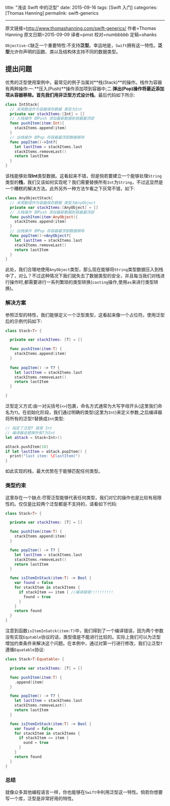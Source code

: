 title: "浅谈 Swift 中的泛型"
date: 2015-09-16
tags: [Swift 入门]
categories: [Thomas Hanning]
permalink: swift-generics

---
原文链接=http://www.thomashanning.com/swift-generics/
作者=Thomas Hanning
原文日期=2015-09-09
译者=pmst
校对=numbbbbb
定稿=shanks

<!--此处开始正文-->

`Objective-C`缺乏一个重要特性:不支持**泛型**。幸运地是，`Swift`拥有这一特性。**泛型**允许你声明的函数、类以及结构体支持不同的数据类型。

<!--more-->

## 提出问题

优秀的泛型使用案例中，最常见的例子当属对**栈(Stack)**的操作。栈作为容器有两种操作:一.**压入(Push)**操作添加项到容器中;二.**弹出(Pop)**操作将最近添加项从容器移除。首先我们用非泛型方式设计**栈**。最后代码如下所示:     

```swift
class IntStack{
  // 采用数组作为容器保存数据 类型为Int
  private var stackItems:[Int] = []
  // 入栈操作 即Push 添加最新数据到容器最顶部
  func pushItem(item:Int){
    stackItems.append(item)    
  }
  // 出栈操作 即Pop 将容器最顶部数据移除
  func popItem()->Int?{
    let lastItem = stackItems.last
    stackItems.removeLast()
    return lastItem
  }
}
```

该栈能够处理**Int**类型数据。这看起来不错，但是倘若要建立一个能够处理`String`类型的**栈**，我们又该如何实现呢？我们需要替换所有`Int`为`String`，不过这显然是一个糟糕的解决方法。此外另外一种方法乍看之下灰常不错，如下:     

```swift
class AnyObjectStack{
  // 采用数组作为容器保存数据 类型为AnyObject
  private var stackItems:[AnyObject] = []
  // 入栈操作 即Push 添加最新数据到容器最顶部
  func pushItem(item:AnyObject){
    stackItems.append(item)    
  }
  // 出栈操作 即Pop 将容器最顶部数据移除
  func popItem()->AnyObject?{
    let lastItem = stackItems.last
    stackItems.removeLast()
    return lastItem
  }    
}
```

此处，我们合理地使用`AnyObject`类型，那么现在能够将`String`类型数据压入到栈中了，对么？不过这种情况下我们就失去了数据类型的安全，并且每当我们对栈进行操作时,都需要进行一系列繁琐的类型转换(`casting`操作,使用`as`来进行类型转换)。

### 解决方案

参照泛型的特性，我们能够定义一个泛型类型，这看起来像一个占位符。使用泛型后的示例代码如下:     

```swift
class Stack<T> {

  private var stackItems: [T] = []  

  func pushItem(item:T) {
    stackItems.append(item)
  }  
  
  func popItem() -> T? {
    let lastItem = stackItems.last
    stackItems.removeLast()
    return lastItem
  }

}
```

泛型定义方式:由一对尖括号(`<>`)包裹，命名方式通常为大写字母开头(这里我们命名为`T`)。在初始化阶段，我们通过明确的类型(这里为`Int`)来定义参数,之后编译器将所有的泛型`T`替换成`Int`类型:

```swift
// 指定了泛型T 就是 Int 
// 编译器会替换所有T为Int
let aStack = Stack<Int>()

aStack.pushItem(10)
if let lastItem = aStack.popItem() {
  print("last item: \(lastItem)")
}
```

如此实现的栈，最大优势在于能够匹配任何类型。  

### 类型约束

这里存在一个缺点:尽管泛型能够代表任何类型，我们对它的操作也是比较有局限性的。仅仅是比较两个泛型都是不支持的，请看如下代码:

```swift
class Stack<T> {

  private var stackItems: [T] = []

  func pushItem(item:T) {
    stackItems.append(item)
  }

  func popItem() -> T? {
    let lastItem = stackItems.last
    stackItems.removeLast()
    return lastItem
  }

  func isItemInStack(item:T) -> Bool {
    var found = false
    for stackItem in stackItems {
      if stackItem == item { //编译报错!!!!!!!!!!
        found = true
      }
    }
    return found
  }
}
```

注意到函数`isItemInSatck(item:T)`中，我们得到了一个编译错误，因为两个参数没有实现`Equtable`协议的话，类型值是不能进行比较的。实际上我们可以为泛型增加约束条件来解决这个问题。在本例中，通过对第一行进行修改，我们让泛型`T`遵循`Equatable`协议:      

```swift
class Stack<T:Equatable> {

  private var stackItems: [T] = []

  func pushItem(item:T) {
    .append(item)
  }

  func popItem() -> T? {
    let lastItem = stackItems.last
    stackItems.removeLast()
    return lastItem
  }

  func isItemInStack(item:T) -> Bool {
    var found = false
    for stackItem in stackItems {
      if stackItem == item {
        ound = true
      }
    }
    return found
  }
}
```

### 总结

就像众多其他编程语言一样，你也能够在`Swift`中利用泛型这一特性。倘若你想要写一个库，泛型是非常好用的特性。
